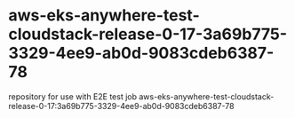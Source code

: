 # aws-eks-anywhere-test-cloudstack-release-0-17-3a69b775-3329-4ee9-ab0d-9083cdeb6387-78
repository for use with E2E test job aws-eks-anywhere-test-cloudstack-release-0-17:3a69b775-3329-4ee9-ab0d-9083cdeb6387-78
